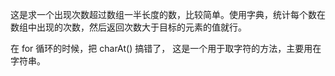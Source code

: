 这是求一个出现次数超过数组一半长度的数，比较简单。使用字典，统计每个数在数组中出现的次数，然后返回次数大于目标的元素的值就行。<br>

在 for 循环的时候，把 charAt() 搞错了， 这是一个用于取字符的方法，主要用在字符串。
